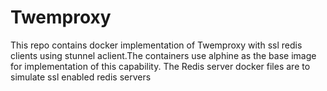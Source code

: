 # Twemproxy
This repo contains docker implementation of Twemproxy with ssl redis clients using stunnel aclient.The containers use alphine as the base image for implementation of this capability. The Redis server docker files are to simulate ssl enabled redis servers
